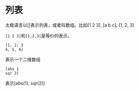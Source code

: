 # 列表

太极语言以[]表示列表，或者叫数组。比如[1 2 3], [a b c], [1, 2, 3]

`[1 2 3]`和`[1,2,3]`是等价的表示。

```taijilang
[1, 2, 3
4, 5, 6]
```

表示一个二维数组

```taijilang
[abs 1
sqr 2]
``` 
表示[abs(1), sqr(2)]